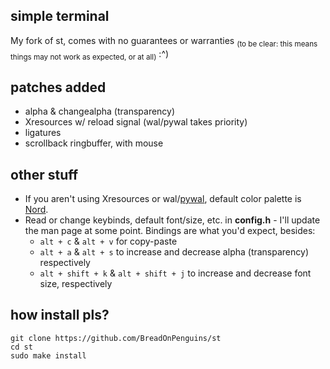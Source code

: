 ## simple terminal
My fork of st, comes with no guarantees or warranties <sub>(to be clear: this means things may not work as expected, or at all)</sub> :^)

## patches added
* alpha & changealpha (transparency)
* Xresources w/ reload signal (wal/pywal takes priority)
* ligatures
* scrollback ringbuffer, with mouse

## other stuff
* If you aren't using Xresources or wal/[pywal](https://github.com/dylanaraps/pywal), default color palette is [Nord](https://www.nordtheme.com/).
* Read or change keybinds, default font/size, etc. in **config.h** - I'll update the man page at some point. Bindings are what you'd expect, besides:
  - ```alt + c``` & ```alt + v``` for copy-paste
  - ```alt + a``` & ```alt + s``` to increase and decrease alpha (transparency) respectively
  - ```alt + shift + k``` & ```alt + shift + j``` to increase and decrease font size, respectively

## how install pls?
```
git clone https://github.com/BreadOnPenguins/st
cd st
sudo make install
```
